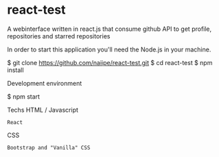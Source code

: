 # react-test
A webinterface written in react.js that consume github API to get profile, repositories and starred repositories

In order to start this application you'll need the Node.js in your machine.

$ git clone https://github.com/naiipe/react-test.git
$ cd react-test
$ npm install

Development environment

$ npm start

Techs
HTML / Javascript

    React

CSS

    Bootstrap and "Vanilla" CSS
